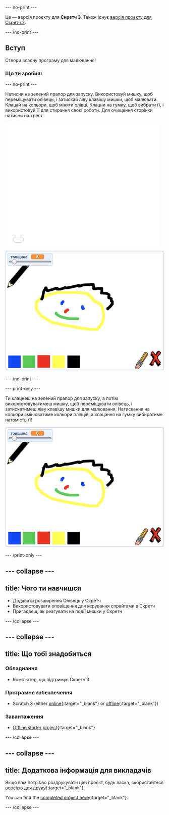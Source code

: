 \--- no-print \---

Це — версія проєкту для **Скретч 3**. Також існує [версія проєкту для Скретч 2](https://projects.raspberrypi.org/en/projects/paint-box-scratch2).

\--- /no-print \---

## Вступ

Створи власну програму для малювання!

### Що ти зробиш

\--- no-print \---

Натисни на зелений прапор для запуску. Використовуй мишку, щоб переміщувати олівець, і затискай ліву клавішу мишки, щоб малювати. Клацай на кольори, щоб міняти олівці. Клацни на гумку, щоб вибрати її, і використовуй її для стирання своєї роботи. Для очищення сторінки натисни на хрест.

<div class="scratch-preview">
  <iframe allowtransparency="true" width="485" height="402" src="//scratch.mit.edu/projects/embed/267243161/?autostart=false" frameborder="0" scrolling="no"></iframe>
  <img src="images/showcase.png">
</div>

\--- /no-print \---

\--- print-only \---

Ти клацнеш на зелений прапор для запуску, а потім використовуватимеш мишку, щоб переміщувати олівець, і затискатимеш ліву клавішу мишки для малювання. Натискання на кольори змінюватиме кольори олівців, а клацання на гумку вибиратиме натомість її!

![демонстрація](images/showcase.png)

\--- /print-only \---

## \--- collapse \---

## title: Чого ти навчишся

+ Додавати розширення Олівець у Скретч
+ Використовувати оповіщення для керування спрайтами в Скретч
+ Пригадаєш, як реагувати на події мишки у Скретч

\--- /collapse \---

## \--- collapse \---

## title: Що тобі знадобиться

### Обладнання

+ Комп'ютер, що підтримує Скретч 3

### Програмне забезпечення

+ Scratch 3 (either [online](https://rpf.io/scratchon){:target="_blank"} or [offline](https://rpf.io/scratchoff){:target="_blank"})

### Завантаження

+ [Offline starter project](https://rpf.io/p/en/paint-box-go){:target="_blank"}

\--- /collapse \---

## \--- collapse \---

## title: Додаткова інформація для викладачів

Якщо вам потрібно роздрукувати цей проєкт, будь ласка, скористайтеся [версією для друку](https://projects.raspberrypi.org/en/projects/paint-box/print){:target="_blank"}.

You can find the [completed project here](https://rpf.io/p/en/paint-box-get){:target="_blank"}.

\--- /collapse \---